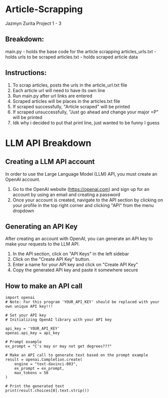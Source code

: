 # Article-Scrapping
Jazmyn Zurita
Project 1 - 3 

## Breakdown:
main.py - holds the base code for the article scrapping
articles_urls.txt - holds urls to be scraped
articles.txt - holds scraped article data

## Instructions:
1. To scrap articles, posts the urls in the article_url.txt file
2. Each article url will need to have its own line
3. Run main.py after url links are entered
4. Scraped articles will be places in the articles.txt file
5. If scraped successfully, "Article scraped" will be printed
6. If scraped unsuccessfully, "Just go ahead and change your major =P" will be printed
7. Idk why i decided to put that print line, just wanted to be funny I guess

# LLM API Breakdown
## Creating a LLM API account
In order to use the Large Language Model (LLM) API, you must create an OpenAI account.

 1. Go to the OpenAI website (https://openai.com) and sign up for an account by using an email and creating a password
 2. Once your account is created, navigate to the API section by clicking on your profile in the top right corner and clicking "API" from the menu dropdown

## Generating an API Key
After creating an account with OpenAI, you can generate an API key to make your requests to the LLM API.

1. In the API section, click on "API Keys" in the left sidebar
2. Click on the "Create API Key" button.
3. Enter a name for your API key and click on "Create API Key"
4. Copy the generated API key and paste it somewhere secure

## How to make an API call
```
import openai
# Note: For this program 'YOUR_API_KEY' should be replaced with your own unique API key!!!

# Set your API key
# Initializing OpenAI library with your API key

api_key = 'YOUR_API_KEY'
openai.api_key = api_key

# Prompt example
ex_prompt = "C's may or may not get degrees???"

# Make an API call to generate text based on the prompt example
result = openai.Completion.create(
    engine = "text-davinci-003",
    ex_prompt = ex_prompt,
    max_tokens = 50
)

# Print the generated text
print(result.choices[0].text.strip())
```
